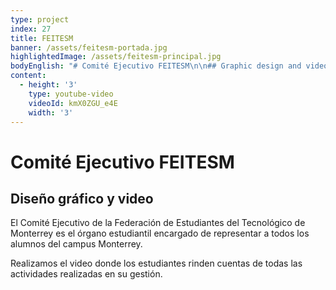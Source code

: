 ```yaml
---
type: project
index: 27
title: FEITESM
banner: /assets/feitesm-portada.jpg
highlightedImage: /assets/feitesm-principal.jpg
bodyEnglish: "# Comité Ejecutivo FEITESM\n\n## Graphic design and video\n\nThe Student Government of Tecnológico de Monterrey is a student lead administration that represents the students of the Tecnológico de Monterrey at the Monterrey campus.\r\n\nKatartico conducted a video where students from the council presented a report of all the activities carried out throughout their administration."
content:
  - height: '3'
    type: youtube-video
    videoId: kmX0ZGU_e4E
    width: '3'
---
```

# Comité Ejecutivo FEITESM

## Diseño gráfico y video

El Comité Ejecutivo de la Federación de Estudiantes del Tecnológico de Monterrey es el órgano estudiantil encargado de representar a todos los alumnos del campus Monterrey.

Realizamos el video donde los estudiantes rinden cuentas de todas las actividades realizadas en su gestión.
